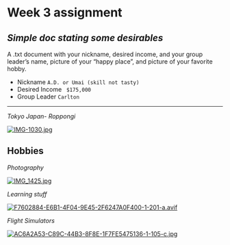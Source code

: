 # Week 3 assignment
## _Simple doc stating some desirables_

A .txt document with your nickname, desired income, and your group leader’s name, picture of your “happy place”, and picture of your favorite hobby.


- Nickname `A.D. or Umai (skill not tasty)`
- Desired Income ` $175,000`
- Group Leader `Carlton`
---------

*Tokyo Japan- Roppongi*

[![IMG-1030.jpg](https://i.postimg.cc/fLVj9TBk/IMG-1030.jpg)](https://postimg.cc/1nZqxPxZ)

## Hobbies 
*Photography*

[![IMG_1425.jpg](https://i.postimg.cc/SRW8cqXB/IMG_1425.jpg)](https://postimg.cc/BPnXGrBp)

*Learning stuff*

[![F7602884-E6B1-4F04-9E45-2F6247A0F400-1-201-a.avif](https://i.postimg.cc/5tBjkcyr/F7602884-E6B1-4F04-9E45-2F6247A0F400-1-201-a.avif)](https://postimg.cc/sB2VvNpP)

*Flight Simulators*

[![AC6A2A53-C89C-44B3-8F8E-1F7FE5475136-1-105-c.jpg](https://i.postimg.cc/rwQfRpSz/AC6A2A53-C89C-44B3-8F8E-1F7FE5475136-1-105-c.jpg)](https://postimg.cc/cvtRV0kN)